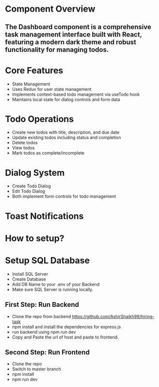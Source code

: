 # Component Overview
## The Dashboard component is a comprehensive task management interface built with React, featuring a modern dark theme and robust functionality for managing todos.

# Core Features
- State Management
- Uses Redux for user state management
- Implements context-based todo management via useTodo hook
- Maintains local state for dialog controls and form data

# Todo Operations
- Create new todos with title, description, and due date
- Update existing todos including status and completion
- Delete todos
- View todos
- Mark todos as complete/incomplete

# Dialog System
- Create Todo Dialog
- Edit Todo Dialog
- Both implement form controls for todo management


# Toast Notifications


# How to setup?

# Setup SQL Database
- Install SQL Server
- Create Database
- Add DB Name to your .env of your Backend 
- Make sure SQL Server is running locally.

## First Step: Run Backend 
- Clone the repo from backend https://github.com/AshirShaikh99/hiring-task
- npm install and install the dependencies for express.js
- run backend using npm run dev
- Copy and Paste the url of host and paste to frontend.

## Second Step: Run Frontend
- Clone the repo
- Switch to master branch
- npm install
- npm run dev



